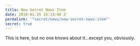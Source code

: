 ```yaml
---
title: New Secret News Item
date: 2018-01-25 15:13:00 Z
permalink: '"secret/news/new-secret-news-item"'
secret: true
---
```


This is here, but no one knows about it...except you, obviously.